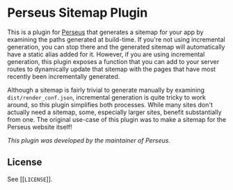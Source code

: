 # Perseus Sitemap Plugin

This is a plugin for [Perseus](https://github.com/framesurge/perseus) that generates a sitemap for your app by examining the paths generated at build-time. If you're not using incremental generation, you can stop there and the generated sitemap will automatically have a static alias added for it. However, if you are using incremental generation, this plugin exposes a function that you can add to your server routes to dynamically update that sitemap with the pages that have most recently been incrementally generated.

Although a sitemap is fairly trivial to generate manually by examining `dist/render_conf.json`, incremental generation is quite tricky to work around, so this plugin simplifies both processes. While many sites don't actually need a sitemap, some, especially larger sites, benefit substantially from one. The original use-case of this plugin was to make a sitemap for the Perseus website itself!

*This plugin was developed by the maintainer of Perseus.*

## License

See [[`LICENSE`]].
